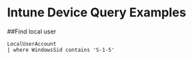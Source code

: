 # Intune Device Query Examples

##Find local user
```
LocalUserAccount
| where WindowsSid contains 'S-1-5'
```

